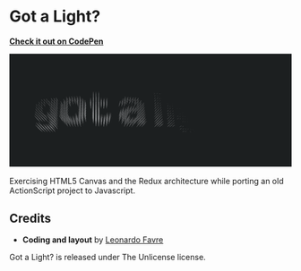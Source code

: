 # Got a Light?

**[Check it out on CodePen](https://codepen.io/leofavre/pen/RZwaNM)**

![](https://raw.githubusercontent.com/leofavre/got-a-light/master/got-a-light.gif)

Exercising HTML5 Canvas and the Redux architecture while porting an old ActionScript project to Javascript.

## Credits

* **Coding and layout** by [Leonardo Favre](http://leofavre.com/)

Got a Light? is released under The Unlicense license.
